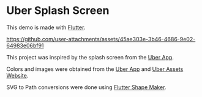 # Uber Splash Screen

This demo is made with [Flutter][flutter].

https://github.com/user-attachments/assets/45ae303e-3b46-4686-9e02-64983e06bf91

This project was inspired by the splash screen from the [Uber App][uber-app].

Colors and images were obtained from the [Uber App][uber-app] and [Uber Assets Website][uber-assets].

SVG to Path conversions were done using [Flutter Shape Maker][flutter-shape-maker].

[flutter]: https://flutter.dev
[uber-app]: https://apps.apple.com/us/app/uber-request-a-ride/id368677368
[uber-assets]: https://assets.uber.com
[flutter-shape-maker]: https://fluttershapemaker.com

